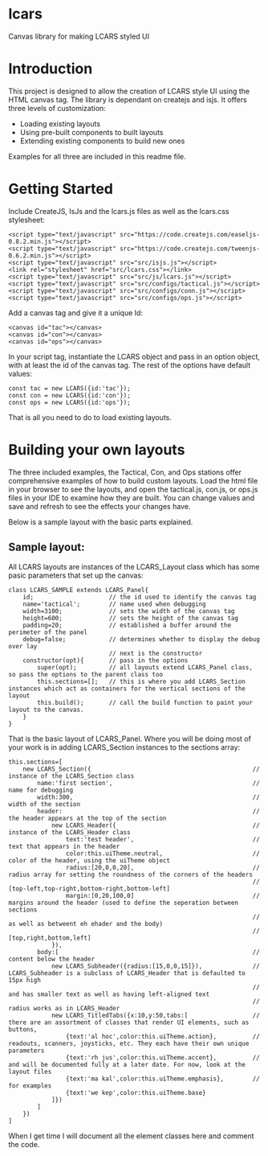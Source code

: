 # lcars
Canvas library for making LCARS styled UI

# Introduction
This project is designed to allow the creation of LCARS style UI using the HTML canvas tag. The library is dependant on createjs and isjs. It offers three levels of customization:
- Loading existing layouts
- Using pre-built components to built layouts
- Extending existing components to build new ones

Examples for all three are included in this readme file.

# Getting Started
Include CreateJS, IsJs and the lcars.js files as well as the lcars.css stylesheet:

    <script type="text/javascript" src="https://code.createjs.com/easeljs-0.8.2.min.js"></script>
    <script type="text/javascript" src="https://code.createjs.com/tweenjs-0.6.2.min.js"></script>
    <script type="text/javascript" src="src/isjs.js"></script>
    <link rel="stylesheet" href="src/lcars.css"></link>    
    <script type="text/javascript" src="src/js/lcars.js"></script>
    <script type="text/javascript" src="src/configs/tactical.js"></script>
    <script type="text/javascript" src="src/configs/conn.js"></script>
    <script type="text/javascript" src="src/configs/ops.js"></script>

Add a canvas tag and give it a unique Id:

    <canvas id="tac"></canvas>        
    <canvas id="con"></canvas>      
    <canvas id="ops"></canvas>

In your script tag, instantiate the LCARS object and pass in an option object, with at least the id of the canvas tag. The rest of the options have default values:

    const tac = new LCARS({id:'tac'});
    const con = new LCARS({id:'con'});
    const ops = new LCARS({id:'ops'});

That is all you need to do to load existing layouts.

# Building your own layouts

The three included examples, the Tactical, Con, and Ops stations offer comprehensive examples of how to build custom layouts. Load the html file in your browser to see the layouts, and open the tactical.js, con.js, or ops.js files in your IDE to examine how they are built. You can change values and save and refresh to see the effects your changes have.

Below is a sample layout with the basic parts explained.

## Sample layout:
All LCARS layouts are instances of the LCARS_Layout class which has some pasic parameters that set up the canvas:

    class LCARS_SAMPLE extends LCARS_Panel{
        id;                     // the id used to identify the canvas tag
        name='tactical';        // name used when debugging
        width=3100;             // sets the width of the canvas tag
        height=600;             // sets the height of the canvas tag
        padding=20;             // established a buffer around the perimeter of the panel
        debug=false;            // determines whether to display the debug over lay
                                // next is the constructor
        constructor(opt){       // pass in the options
            super(opt);         // all layouts extend LCARS_Panel class, so pass the options to the parent class too
            this.sections=[];   // this is where you add LCARS_Section instances which act as containers for the vertical sections of the layout
            this.build();       // call the build function to paint your layout to the canvas.
        }
    }
That is the basic layout of LCARS_Panel. Where you will be doing most of your work is in adding LCARS_Section instances to the sections array:

    this.sections=[
        new LCARS_Section({                                             // instance of the LCARS_Section class
            name:'first section',                                       // name for debugging
            width:300,                                                  // width of the section
            header:                                                     // the header appears at the top of the section
                new LCARS_Header({                                      // instance of the LCARS_Header class
                    text:'test header',                                 // text that appears in the header
                    color:this.uiTheme.neutral,                         // color of the header, using the uiTheme object
                    radius:[20,0,0,20],                                 // radius array for setting the roundness of the corners of the headers
                                                                        //      [top-left,top-right,bottom-right,bottom-left]
                    margin:[0,20,100,0]                                 // margins around the header (used to define the seperation between sections
                                                                        //      as well as betweent eh ehader and the body)
                                                                        //      [top,right,bottom,left]
                }),
            body:[                                                      // content below the header
                new LCARS_Subheader({radius:[15,0,0,15]}),              // LCARS_Subheader is a subclass of LCARS_Header that is defaulted to 15px high 
                                                                        // and has smaller text as well as having left-aligned text
                                                                        // radius works as in LCARS_Header
                new LCARS_TitledTabs({x:10,y:50,tabs:[                  // there are an assortment of classes that render UI elements, such as buttons,
                    {text:'al hoc',color:this.uiTheme.action},          // readouts, scanners, joysticks, etc. They each have their own unique parameters
                    {text:'rh jus',color:this.uiTheme.accent},          // and will be documented fully at a later date. For now, look at the layout files
                    {text:'ma kal',color:this.uiTheme.emphasis},        // for examples
                    {text:'we kep',color:this.uiTheme.base}
                ]}) 
            ]
        })
    ]

When I get time I will document all the element classes here and comment the code.
